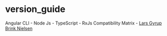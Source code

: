 # version_guide
Angular CLI - Node Js - TypeScript - RxJs Compatibility Matrix - [Lars Gyrup Brink Nielsen](github.com/LayZeeDK)
